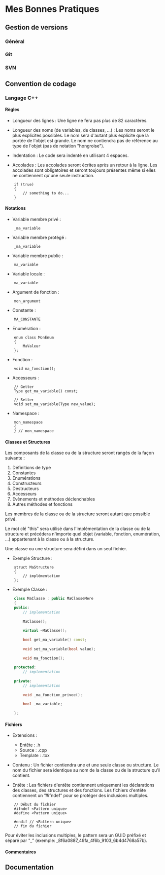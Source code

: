 Mes Bonnes Pratiques
====================

Gestion de versions
-------------------

### Général

### Git

### SVN

Convention de codage
--------------------

### Langage C++

#### Règles

  * Longueur des lignes :
Une ligne ne fera pas plus de 82 caractères.

  * Longueur des noms (de variables, de classes, ...) :
Les noms seront le plus explicites possibles.
Le nom sera d'autant plus explicite que la portée de l'objet est grande.
Le nom ne contiendra pas de référence au type de l'objet (pas de notation "hongroise").

  * Indentation :
Le code sera indenté en utilisant 4 espaces.

  * Accolades :
Les accolades seront écrites après un retour à la ligne.
Les accolades sont obligatoires et seront toujours présentes même si elles ne contiennent qu'une seule instruction.

```
    if (true)
    {
        // something to do...
    }
```

#### Notations

  * Variable membre privé :

```
    _ma_variable
```

  * Variable membre protégé :

```
    _ma_variable
```

  * Variable membre public :

```
    ma_variable
```

  * Variable locale :

```
    ma_variable
```

  * Argument de fonction :

```
    mon_argument
```

  * Constante :

```
    MA_CONSTANTE
```

  * Enumération :

```
    enum class MonEnum
    {
        MaValeur
    };
```

  * Fonction :

```
    void ma_fonction();
```

  * Accesseurs :

```
    // Getter
    Type get_ma_variable() const;
    
    // Setter
    void set_ma_variable(Type new_value);
```

  * Namespace :

```
    mon_namespace
    {
    } // mon_namespace
```

#### Classes et Structures

Les composants de la classe ou de la structure seront rangés de la façon suivante :
  1. Définitions de type
  2. Constantes
  3. Enumérations
  4. Constructeurs
  5. Destructeurs
  6. Accesseurs
  7. Evènements et méthodes déclenchables
  8. Autres méthodes et fonctions
  
Les membres de la classe ou de la structure seront autant que possible privé.

Le mot clé "this" sera utilisé dans l'implémentation de la classe ou de la structure et précédera n'importe quel objet (variable, fonction, enumération, ...) appartenant à la classe ou à la structure.

Une classe ou une structure sera défini dans un seul fichier.

  * Exemple Structure :

```
    struct MaStructure
    {
        // implémentation
    };
```

  * Exemple Classe :

```c++
    class MaClasse : public MaClasseMere
    {
    public:
        // implementation
        
        MaClasse();
        
        virtual ~MaClasse();
        
        bool get_ma_variable() const;
        
        void set_ma_variable(bool value);
        
        void ma_fonction();
    
    protected:
        // implementation
    
    private:
        // implementation
        
        void _ma_fonction_privee();
        
        bool _ma_variable;
    
    };
```

#### Fichiers

  * Extensions :
    * Entête : .h
    * Source : .cpp
    * Template : .txx

  * Contenu :
Un fichier contiendra une et une seule classe ou structure.
Le nom du fichier sera identique au nom de la classe ou de la structure qu'il contient.

  * Entête :
Les fichiers d'entête contiennent uniquement les déclarations des classes, des structures et des fonctions.
Les fichiers d'entête contiennent un ”#ifndef” pour se protéger des inclusions multiples.

```
    // Début du fichier 
    #ifndef <Pattern unique> 
    #define <Pattern unique> 
    
    #endif // <Pattern unique> 
    // fin du fichier 
```

Pour éviter les inclusions multiples, le pattern sera un GUID préfixé et séparé par “_” (exemple: _8f6a0887_49fa_4f6b_9103_6b4d4768a57b).

#### Commentaires

Documentation
-------------
